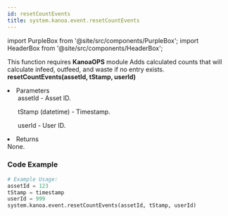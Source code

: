 ```yaml
---
id: resetCountEvents
title: system.kanoa.event.resetCountEvents
---
```


import PurpleBox from '@site/src/components/PurpleBox';
import HeaderBox from '@site/src/components/HeaderBox';

<PurpleBox>This function requires <b>KanoaOPS</b> module</PurpleBox>
<HeaderBox header="Description">
    Adds calculated counts that will calculate infeed, outfeed, and waste if no entry exists.
</HeaderBox>
<HeaderBox header="Syntax">
    <b>resetCountEvents(assetId, tStamp, userId)</b>
    <li>Parameters <br />
        <ul>assetId - Asset ID.</ul>
        <ul>tStamp (datetime) - Timestamp.</ul>
        <ul>userId - User ID.</ul>
    </li>
    <li>Returns <br />
        None.
    </li>
</HeaderBox>

### Code Example

```python
# Example Usage:
assetId = 123
tStamp = timestamp
userId = 999
system.kanoa.event.resetCountEvents(assetId, tStamp, userId)

